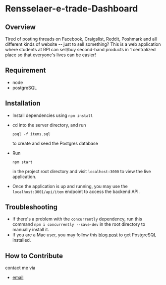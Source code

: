 # Rensselaer-e-trade-Dashboard

## Overview
Tired of posting threads on Facebook, Craigslist, Reddit, Poshmark and all different kinds of website -- just to sell something? This is a web application where students at RPI can sell/buy second-hand products in 1 centralized place so that everyone's lives can be easier!

## Requirement
- node
- postgreSQL

## Installation

- Install dependencies using `npm install`

- cd into the server directory, and run

  ```
  psql -f items.sql
  ```
  to create and seed the Postgres database
  
- 
  Run

  ```
  npm start
  ```
  in the project root directory and visit `localhost:3000` to view the live application.

- Once the application is up and running, you may use the `localhost:3001/api/item` endpoint to access the backend API.

## Troubleshooting

- If there's a problem with the `concurrently` dependency, run this command `npm i concurrently --save-dev` in the root directory to manually install it.
- If you are a Mac user, you may follow this [blog post](https://dataschool.com/learn-sql/how-to-start-a-postgresql-server-on-mac-os-x/) to get PostgreSQL installed.

## How to Contribute

contact me via
- [email](mailto:jiawenlincontact@gmail.com?Subject=Hi!)
